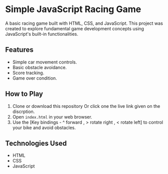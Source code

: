 # Simple JavaScript Racing Game  

A basic racing game built with HTML, CSS, and JavaScript. This project was created to explore fundamental game development concepts using JavaScript's built-in functionalities.  

## Features  

*   Simple car movement controls.  
*   Basic obstacle avoidance.  
*   Score tracking.  
*   Game over condition.  

## How to Play  

1.  Clone or download this repository Or click one the live link given on the discrption.  
2.  Open `index.html` in your web browser.  
3.  Use the [Key bindings -  ^ forward , > rotate right , < rotate left] to control your bike and avoid obstacles.  

## Technologies Used  

*   HTML  
*   CSS  
*   JavaScript  
